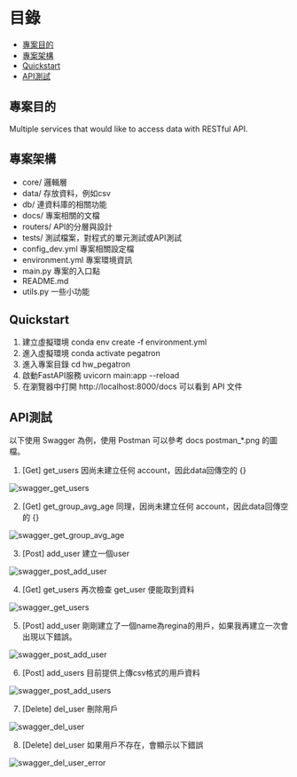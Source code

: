 # 目錄
- [專案目的](#專案目的)
- [專案架構](#專案架構)
- [Quickstart](#quickstart)
- [API測試](#api測試)

## 專案目的

Multiple services that would like to access data with RESTful API.

## 專案架構

- core/ 邏輯層
- data/ 存放資料，例如csv
- db/ 連資料庫的相關功能
- docs/ 專案相關的文檔
- routers/ API的分層與設計
- tests/ 測試檔案，對程式的單元測試或API測試
- config_dev.yml 專案相關設定檔
- environment.yml 專案環境資訊
- main.py 專案的入口點
- README.md
- utils.py 一些小功能

## Quickstart

1. 建立虛擬環境 conda env create -f environment.yml
2. 進入虛擬環境 conda activate pegatron
3. 進入專案目錄 cd hw_pegatron
3. 啟動FastAPI服務 uvicorn main:app --reload
4. 在瀏覽器中打開 http://localhost:8000/docs 可以看到 API 文件

## API測試

以下使用 Swagger 為例，使用 Postman 可以參考 docs postman_*.png 的圖檔。

1. [Get] get_users
因尚未建立任何 account，因此data回傳空的 {}

![swagger_get_users](./docs/swagger_get_users_no_accounts.png)

2. [Get] get_group_avg_age
同理，因尚未建立任何 account，因此data回傳空的 {}

![swagger_get_group_avg_age](./docs/swagger_get_users_avg_ages_no_accounts.png)

3. [Post] add_user
建立一個user

![swagger_post_add_user](./docs/swagger_post_add_user.png)

4. [Get] get_users
再次檢查 get_user 便能取到資料

![swagger_get_users](./docs/swagger_get_users.png)

5. [Post] add_user
剛剛建立了一個name為regina的用戶，如果我再建立一次會出現以下錯誤。

![swagger_post_add_user](./docs/swagger_post_add_user_error.png)

6. [Post] add_users
目前提供上傳csv格式的用戶資料

![swagger_post_add_users](./docs/swagger_post_add_users.png)

7. [Delete] del_user
刪除用戶

![swagger_del_user](./docs/swagger_del_user.png)

8. [Delete] del_user
如果用戶不存在，會顯示以下錯誤

![swagger_del_user_error](./docs/swagger_del_user_error.png)
